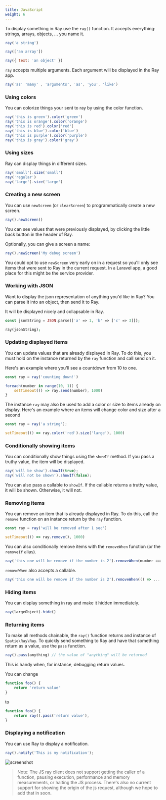 ```yaml
---
title: JavaScript
weight: 6
---
```


To display something in Ray use the `ray()` function. It accepts everything: strings, arrays, objects, ... you name it.

```js
ray('a string')

ray(['an array'])

ray({ text: 'an object' })
```

`ray` accepts multiple arguments. Each argument will be displayed in the Ray app.

```js
ray('as' 'many' , 'arguments', 'as', 'you', 'like')
```

### Using colors

You can colorize things your sent to ray by using the color function. 

```js
ray('this is green').color('green')
ray('this is orange').color('orange')
ray('this is red').color('red')
ray('this is blue').color('blue')
ray('this is purple').color('purple')
ray('this is gray').color('gray')
```

### Using sizes

Ray can display things in different sizes.

```js
ray('small').size('small')
ray('regular')
ray('large').size('large')
```

### Creating a new screen

You can use `newScreen` (or `clearScreen`) to programmatically create a new screen.

```js
ray().newScreen() 
```

You can see values that were previously displayed, by clicking the little back button in the header of Ray.

Optionally, you can give a screen a name:

```js
ray().newScreen('My debug screen')
```


You could opt to use `newScreen` very early on in a request so you'll only see items that were sent to Ray in the current request. In a Laravel app, a good place for this might be the service provider.

### Working with JSON

Want to display the json representation of anything you'd like in Ray? You can parse it into an object, then send it to Ray.

It will be displayed nicely and collapsable in Ray.

```php
const jsonString = JSON.parse(['a' => 1, 'b' => ['c' => 3]]);

ray(jsonString);
```

### Updating displayed items

You can update values that are already displayed in Ray. To do this, you must hold on the instance returned by the `ray` function and call send on it.

Here's an example where you'll see a countdown from 10 to one.

```js
const ray = ray('counting down!')

foreach(number in range(10, 1)) {
    setTimeout(() => ray.send(number), 1000)
}
```

The instance `ray` may also be used to add a color or size to items already on display. Here's an example where an items will change color and size after a second

```js
const ray = ray('a string');

setTimeout(() => ray.color('red').size('large'), 1000)
```

### Conditionally showing items

You can conditionally show things using the `showIf` method. If you pass a truthy value, the item will be displayed.

```js
ray('will be show').showIf(true);
ray('will not be shown').showIf(false);
```

You can also pass a callable to `showIf`. If the callable returns a truthy value, it will be shown. Otherwise, it will not.

### Removing items

You can remove an item that is already displayed in Ray. To do this, call the `remove` function on an instance return by the `ray` function.

```js
const ray = ray('will be removed after 1 sec')

setTimeout(() => ray.remove(), 1000)
```

You can also conditionally remove items with the `removeWhen` function (or the `removeIf` alias).

```js
ray('this one will be remove if the number is 2').removeWhen(number === 2)
```

`removeWhen` also accepts a callable.

```js
ray('this one will be remove if the number is 2').removeWhen(() => ... // return true to remove the item);
```

### Hiding items

You can display something in ray and make it hidden immediately.

```js
ray(largeObject).hide()
```

### Returning items

To make all methods chainable, the `ray()` function returns and instance of `Spatie\Ray\Ray`. To quickly send something to Ray and have that something return as a value, use the `pass` function.

```js
ray().pass(anything) // the value of "anything" will be returned
```

This is handy when, for instance, debugging return values.

You can change

```js
function foo() {
    return 'return value'
}
```

to 

```js
function foo() {
    return ray().pass('return value'),
}
```

### Displaying a notification

You can use Ray to display a notification.

```js
ray().notify('This is my notification');
```

![screenshot](/docs/ray/v1/images/notification.jpg)

> Note: The JS ray client does not support getting the caller of a function, pausing execution, performance and memory measurements, or halting the JS process. There's also no current support for showing the origin of the js request, although we hope to add that in soon.
